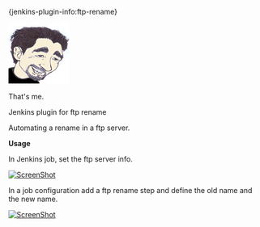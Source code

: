 {jenkins-plugin-info:ftp-rename}

![](docs/images/bruno.png)

That's me.

Jenkins plugin for ftp rename

Automating a rename in a ftp server.

**Usage**

In Jenkins job, set the ftp server info.

[![ScreenShot](https://github.com/jenkinsci/ftp-rename-plugin/raw/master/ftp_rename.png?raw=true)](https://github.com/jenkinsci/ftp-rename-plugin/blob/master/ftp_rename.png?raw=true)

In a job configuration add a ftp rename step and define the old name and
the new name.

[![ScreenShot](https://github.com/jenkinsci/ftp-rename-plugin/raw/master/job_config.png?raw=true)](https://github.com/jenkinsci/ftp-rename-plugin/blob/master/job_config.png?raw=true)
